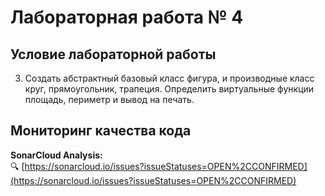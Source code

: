 # Лабораторная работа № 4

## Условие лабораторной работы

3. Создать абстрактный базовый класс  фигура, и производные класс  круг, прямоугольник, трапеция. Определить виртуальные функции площадь, периметр и вывод на печать. 


## Мониторинг качества кода

**SonarCloud Analysis:**  
🔍 [https://sonarcloud.io/issues?issueStatuses=OPEN%2CCONFIRMED](https://sonarcloud.io/issues?issueStatuses=OPEN%2CCONFIRMED)
